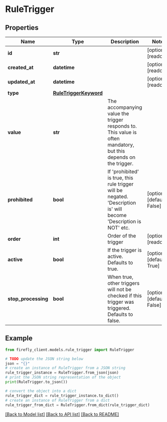 # RuleTrigger


## Properties

Name | Type | Description | Notes
------------ | ------------- | ------------- | -------------
**id** | **str** |  | [optional] [readonly] 
**created_at** | **datetime** |  | [optional] [readonly] 
**updated_at** | **datetime** |  | [optional] [readonly] 
**type** | [**RuleTriggerKeyword**](RuleTriggerKeyword.md) |  | 
**value** | **str** | The accompanying value the trigger responds to. This value is often mandatory, but this depends on the trigger. | 
**prohibited** | **bool** | If &#39;prohibited&#39; is true, this rule trigger will be negated. &#39;Description is&#39; will become &#39;Description is NOT&#39; etc. | [optional] [default to False]
**order** | **int** | Order of the trigger | [optional] [readonly] 
**active** | **bool** | If the trigger is active. Defaults to true. | [optional] [default to True]
**stop_processing** | **bool** | When true, other triggers will not be checked if this trigger was triggered. Defaults to false. | [optional] [default to False]

## Example

```python
from firefly_client.models.rule_trigger import RuleTrigger

# TODO update the JSON string below
json = "{}"
# create an instance of RuleTrigger from a JSON string
rule_trigger_instance = RuleTrigger.from_json(json)
# print the JSON string representation of the object
print(RuleTrigger.to_json())

# convert the object into a dict
rule_trigger_dict = rule_trigger_instance.to_dict()
# create an instance of RuleTrigger from a dict
rule_trigger_from_dict = RuleTrigger.from_dict(rule_trigger_dict)
```
[[Back to Model list]](../README.md#documentation-for-models) [[Back to API list]](../README.md#documentation-for-api-endpoints) [[Back to README]](../README.md)


